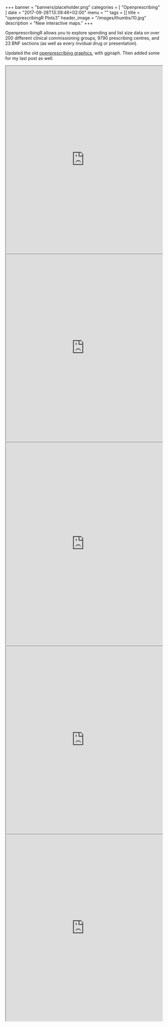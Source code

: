 +++
banner = "banners/placeholder.png"
categories = [
  "Openprescribing"
]
date = "2017-09-28T13:39:46+02:00"
menu = ""
tags = []
title = "openprescribingR Plots3"
header_image = "/images/thumbs/10.jpg"
description = "New interactive maps."
+++

OpenprescribingR allows you to explore spending and list size data on over 200 different clinical commissioning groups, 9790 prescribing centres, and 23 BNF sections (as well as every invidual drug or presentation).

Updated the old [openprescribing graphics](https://fergustaylor.github.io/post/post6), with ggiraph.
Then added some for my last post as well.

<iframe src="https://fergustaylor.github.io/blogimages/post10image.html" width="100%" height="600px">
</iframe>

<iframe src="https://fergustaylor.github.io/blogimages/post10image2.html" width="100%" height="600px">
</iframe>

<iframe src="https://fergustaylor.github.io/blogimages/post10image3.html" width="100%" height="650px">
</iframe>

<iframe src="https://fergustaylor.github.io/blogimages/post10image4.html" width="100%" height="600px">
</iframe>

<iframe src="https://fergustaylor.github.io/blogimages/post10image5.html" width="100%" height="600px">
</iframe>